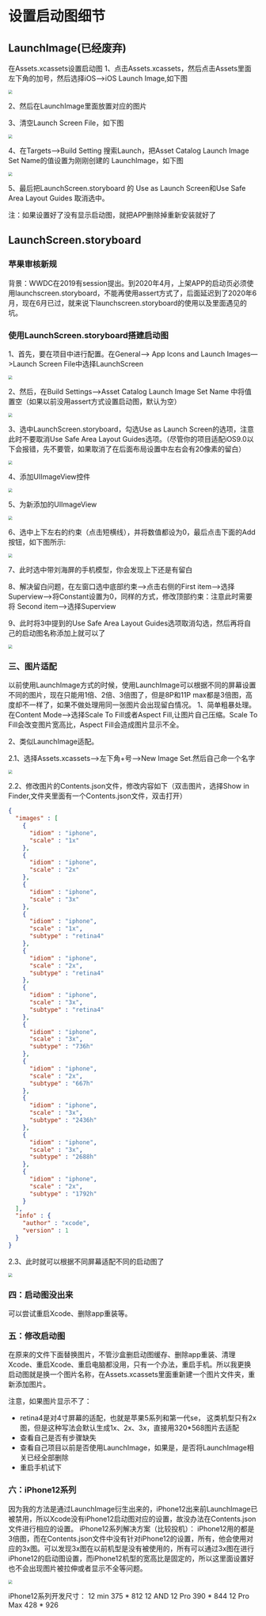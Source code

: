 # 设置启动图细节

## LaunchImage(已经废弃)

在Assets.xcassets设置启动图
1、点击Assets.xcassets，然后点击Assets里面左下角的加号，然后选择iOS-->iOS Launch Image,如下图

<img src="imgs/14592702-9c86a9b9b66f0568.png" style="zoom:50%;" />

2、然后在LaunchImage里面放置对应的图片

3、清空Launch Screen File，如下图

<img src="imgs/14592702-0c803885962e8613.png" style="zoom:50%;" />

4、在Targets-->Build Setting 搜索Launch，把Asset Catalog Launch Image Set Name的值设置为刚刚创建的 LaunchImage，如下图

<img src="imgs/14592702-d757a57386935e1c.png" style="zoom:50%;" />

5、最后把LaunchScreen.storyboard 的 Use as Launch Screen和Use Safe Area Layout Guides 取消选中。

注：如果设置好了没有显示启动图，就把APP删除掉重新安装就好了

## LaunchScreen.storyboard

### 苹果审核新规

背景：WWDC在2019有session提出。到2020年4月，上架APP的启动页必须使用launchscreen.storyboard，不能再使用assert方式了，后面延迟到了2020年6月，现在6月已过，就来说下launchscreen.storyboard的使用以及里面遇见的坑。

### 使用LaunchScreen.storyboard搭建启动图

1、首先，要在项目中进行配置。在General—> App Icons and Launch Images—>Launch Screen File中选择LaunchScreen

<img src="imgs/12779815-bd856ac4c55136d7.png" style="zoom:50%;" />

2、然后，在Build Settings—>Asset Catalog Launch Image Set Name 中将值置空（如果以前没用assert方式设置启动图，默认为空）

<img src="imgs/12779815-5055835edc6b4469.png" style="zoom:50%;" />

3、选中LaunchScreen.storyboard，勾选Use as Launch Screen的选项，注意此时不要取消Use Safe Area Layout Guides选项。（尽管你的项目适配iOS9.0以下会报错，先不要管，如果取消了在后面布局设置中左右会有20像素的留白）

<img src="imgs/12779815-068fc38850e3d9c9.png" style="zoom:50%;" />

4、添加UIImageView控件

<img src="imgs/12779815-0fc2f404564e8e57.png" style="zoom:50%;" />

5、为新添加的UIImageView

<img src="imgs/12779815-09aa4d47e1e81b7f.png" style="zoom:50%;" />

6、选中上下左右的约束（点击短横线），并将数值都设为0，最后点击下面的Add按钮，如下图所示:

<img src="imgs/12779815-97a74759542e31e4.png" style="zoom:50%;" />

7、此时选中带刘海屏的手机模型，你会发现上下还是有留白

8、解决留白问题，在左窗口选中底部约束—>点击右侧的First item—>选择Superview—>将Constant设置为0，同样的方式，修改顶部约束：注意此时需要将 Second item—>选择Superview

9、此时将3中提到的Use Safe Area Layout Guides选项取消勾选，然后再将自己的启动图名称添加上就可以了

<img src="imgs/12779815-b7affbd92685a878.png" style="zoom:50%;" />

### 三、图片适配

以前使用LaunchImage方式的时候，使用LaunchImage可以根据不同的屏幕设置不同的图片，现在只能用1倍、2倍、3倍图了，但是8P和11P max都是3倍图，高度却不一样了，如果不做处理用同一张图片会出现留白情况。
 1、简单粗暴处理。在Content Mode—>选择Scale To Fill或者Aspect Fill,让图片自己压缩。Scale To Fill会改变图片宽高比，Aspect Fill会造成图片显示不全。

2、类似LaunchImage适配。

2.1、选择Assets.xcassets—>左下角+号—>New Image Set.然后自己命一个名字

<img src="imgs/12779815-738be8bdbfbadaa5.png" style="zoom:50%;" />

2.2、修改图片的Contents.json文件，修改内容如下（双击图片，选择Show in Finder,文件夹里面有一个Contents.json文件，双击打开）

```json
{
  "images" : [
    {
      "idiom" : "iphone",
      "scale" : "1x"
    },
    {
      "idiom" : "iphone",
      "scale" : "2x"
    },
    {
      "idiom" : "iphone",
      "scale" : "3x"
    },
    {
      "idiom" : "iphone",
      "scale" : "1x",
      "subtype" : "retina4"
    },
    {
      "idiom" : "iphone",
      "scale" : "2x",
      "subtype" : "retina4"
    },
    {
      "idiom" : "iphone",
      "scale" : "3x",
      "subtype" : "retina4"
    },
    {
      "idiom" : "iphone",
      "scale" : "3x",
      "subtype" : "736h"
    },
    {
      "idiom" : "iphone",
      "scale" : "2x",
      "subtype" : "667h"
    },
    {
      "idiom" : "iphone",
      "scale" : "3x",
      "subtype" : "2436h"
    },
    {
      "idiom" : "iphone",
      "scale" : "3x",
      "subtype" : "2688h"
    },
    {
      "idiom" : "iphone",
      "scale" : "2x",
      "subtype" : "1792h"
    }
  ],
  "info" : {
    "author" : "xcode",
    "version" : 1
  }
}
```

2.3、此时就可以根据不同屏幕适配不同的启动图了

<img src="imgs/12779815-604fdb24e6004c94.png" style="zoom:50%;" />

### 四：启动图没出来

可以尝试重启Xcode、删除app重装等。

### 五：修改启动图

在原来的文件下面替换图片，不管沙盒删启动图缓存、删除app重装、清理Xcode、重启Xcode、重启电脑都没用，只有一个办法，重启手机。所以我更换启动图就是换一个图片名称，在Assets.xcassets里面重新建一个图片文件夹，重新添加图片。

注意，如果图片显示不了：

- retina4是对4寸屏幕的适配，也就是苹果5系列和第一代se， 这类机型只有2x图，但是这种写法会默认生成1x、2x、3x，直接用320*568图片去适配
- 查看自己是否有步骤缺失
- 查看自己项目以前是否使用LaunchImage，如果是，是否将LaunchImage相关已经全部删除
- 重启手机试下

### 六：iPhone12系列

因为我的方法是通过LaunchImage衍生出来的，iPhone12出来前LaunchImage已被禁用，所以Xcode没有iPhone12启动图对应的设置，故没办法在Contents.json文件进行相应的设置。
 iPhone12系列解决方案（比较投机）：
 iPhone12用的都是3倍图，而在Contents.json文件中没有针对iPhone12的设置，所有，他会使用对应的3x图。可以发现3x图在以前机型是没有被使用的，所有可以通过3x图在进行iPhone12的启动图设置，而iPhone12机型的宽高比是固定的，所以这里面设置好也不会出现图片被拉伸或者显示不全等问题。

<img src="imgs/12779815-24452ab25d94fde0.png" style="zoom:50%;" />

iPhone12系列开发尺寸：
12 min         375 * 812
12 AND 12 Pro  390 * 844
12 Pro Max      428 * 926

